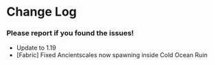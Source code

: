 # Change Log

### Please report if you found the issues!

* Update to 1.19
* [Fabric] Fixed Ancientscales now spawning inside Cold Ocean Ruin